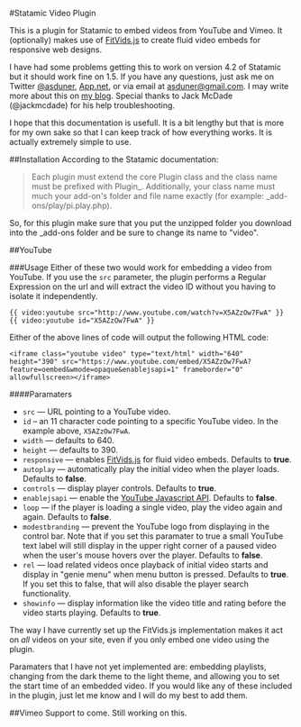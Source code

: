#Statamic Video Plugin

This is a plugin for Statamic to embed videos from YouTube and Vimeo. It (optionally) makes use of [FitVids.js][fitvids] to create fluid video embeds for responsive web designs.

I have had some problems getting this to work on version 4.2 of Statamic but it should work fine on 1.5. If you have any questions, just ask me on Twitter [@asduner][twitter], [App.net][adn], or via email at <asduner@gmail.com>. I may write more about this on [my blog][blog]. Special thanks to Jack McDade (@jackmcdade) for his help troubleshooting.

I hope that this documentation is usefull. It is a bit lengthy but that is more for my own sake so that I can keep track of how everything works. It is actually extremely simple to use.

##Installation
According to the Statamic documentation:

>Each plugin must extend the core Plugin class and the class name must be prefixed with Plugin_. Additionally, your class name must much your add-on's folder and file name exactly (for example: _add-ons/play/pi.play.php).

So, for this plugin make sure that you put the unzipped folder you download into the _add-ons folder and be sure to change its name to "video".

##YouTube

###Usage
Either of these two would work for embedding a video from YouTube. If you use the `src` parameter, the plugin performs a Regular Expression on the url and will extract the video ID without you having to isolate it independently.

	{{ video:youtube src="http://www.youtube.com/watch?v=X5AZzOw7FwA" }}
	{{ video:youtube id="X5AZzOw7FwA" }}
	
Either of the above lines of code will output the following HTML code:
	
	<iframe class="youtube video" type="text/html" width="640" height="390" src="https://www.youtube.com/embed/X5AZzOw7FwA?feature=oembed&wmode=opaque&enablejsapi=1" frameborder="0" allowfullscreen></iframe>

####Paramaters
* `src` — URL pointing to a YouTube video. 
* `id` – an 11 character code pointing to a specific YouTube video. In the example above, `X5AZzOw7FwA`.
* `width` — defaults to 640.
* `height` — defaults to 390.
* `responsive` — enables [FitVids.js][fitvids] for fluid video embeds. Defaults to **true**.
* `autoplay` — automatically play the initial video when the player loads. Defaults to **false**.
* `controls` — display player controls. Defaults to **true**.
* `enablejsapi` — enable the [YouTube Javascript API][jsapi]. Defaults to **false**.
* `loop` — if the player is loading a single video, play the video again and again. Defaults to **false**.
* `modestbranding` — prevent the YouTube logo from displaying in the control bar. Note that if you set this paramater to true a small YouTube text label will still display in the upper right corner of a paused video when the user's mouse hovers over the player. Defaults to **false**.
* `rel` — load related videos once playback of initial video starts and display in "genie menu" when menu button is pressed. Defaults to **true**. If you set this to false, that will also disable the player search functionality.
* `showinfo` — display information like the video title and rating before the video starts playing. Defaults to **true**.

The way I have currently set up the FitVids.js implementation makes it act on *all* videos on your site, even if you only embed one video using the plugin.

Paramaters that I have not yet implemented are: embedding playlists, changing from the dark theme to the light theme, and allowing you to set the start time of an embedded video. If you would like any of these included in the plugin, just let me know and I will do my best to add them.

##Vimeo
Support to come. Still working on this.


[twitter]:https://twitter.com/asduner
[adn]:https://alpha.app.net/duner
[fitvids]:https://github.com/davatron5000/FitVids.js
[jsapi]:https://developers.google.com/youtube/iframe_api_reference
[blog]:http://alexduner.com
